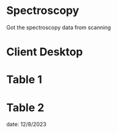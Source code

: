 # Spectroscopy
Got the spectroscopy data from scanning 

# Client Desktop
# Table 1
# Table 2

date: 12/8/2023
